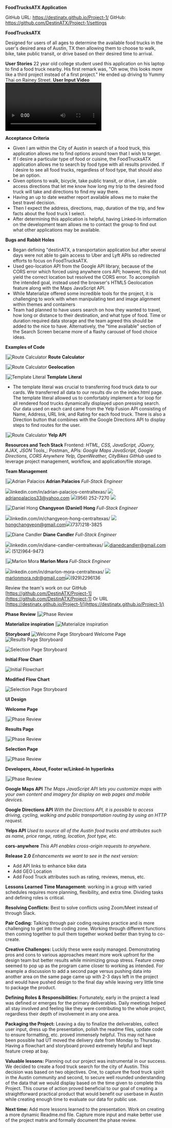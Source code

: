 **FoodTrucksATX Application**

GitHub URL: https://destinatx.github.io/Project-1/
GitHub: https://github.com/DestinATX/Project-1/settings

**FoodTrucksATX**

Designed for users of all ages to determine the available food trucks in the user&#39;s desired area of Austin, TX then allowing them to choose to walk, bike, take public transit, or drive based on their desired time to arrival.

**User Stories**
22 year old college student used this application on his laptop to find a food truck nearby. His first remark was, &quot;Oh wow, this looks more like a third project instead of a first project.&quot; He ended up driving to Yummy Thai on Rainey Street.
**User Input Video**   ![UserVideo](./assets/images/Media1.mp4)

**Acceptance Criteria**
- Given I am within the City of Austin in search of a food truck, this application allows me to find options around town that I wish to target.
- If I desire a particular type of food or cuisine, the FoodTrucksATX application allows me to search by food type with all results provided. If I desire to see all food trucks, regardless of food type, that should also be an option.
- Given options to walk, bicycle, take public transit, or drive, I am able access directions that let me know how long my trip to the desired food truck will take and directions to find my way there.
- Having an up to date weather report available allows me to make the best travel decision.
- Then I expect the address, directions, map, duration of the trip, and few facts about the food truck I select.
- After determining this application is helpful, having Linked-In information on the development team allows me to contact the group to find out what other applications may be available.

**Bugs and Rabbit Holes**
- Began defining &quot;destinATX, a transportation application but after several days were not able to gain access to Uber and Lyft APIs so redirected efforts to focus on FoodTrucksATX.
- Used geo-location API from the Google API library, because of the CORS error which forced using anywhere cors API; however, this did not yield the correct location but resolved the CORS error. To accomplish the intended goal, instead used the browser&#39;s HTML5 Geolocation feature along with the Maps JavaScript API.
- While Materialize offered some incredible tools for the project, it is challenging to work with when manipulating text and image alignment within themes and containers
- Team had planned to have users search on how they wanted to travel, how long or distance to their destination, and what type of food. Time or duration required data storage and the team agreed this should be added to the nice to have. Alternatively, the &quot;time available&quot; section of the Search Screen became more of a flashy carousel of food choice ideas.

**Examples of Code**

|![Route Calculator](./assets/images/Directions.PNG) 
**Route Calculator**

|![Route Calculator](./assets/images/GeoLocation.PNG)
**Geolocation** 

|![Template Literal](./assets/images/TemplateLiteral.PNG) 
**Template Literal**
- The template literal was crucial to transferring food truck data to our cards. We transferred all data to our results div on the index.html page. The template literal allowed us to comfortably implement a for loop for all rendered food trucks dynamically displayed upon pressing search. Our data used on each card came from the Yelp Fusion API consisting of Name, Address, URL link, and Rating for each food truck. There is also a Direction button that combines with the Google Directions API to display steps to find routes for the user.

|![Route Calculator](./assets/images/YelpAPI.PNG)
**Yelp API** 

**Resources and Tech Stack**
Frontend:  _HTML, CSS, JavaScript, JQuery, AJAX, JSON_
Tools_: Postman_
APIs: _Google Maps JavaScript, Google Directions, CORS Anywhere Yelp, OpenWeather, CityBikes_
_GitHub_ used to leverage project management, workflow, and application/file storage.

**Team Management**

|![Adrian Palacios](./assets/images/Adrian.jpg)  **Adrian Palacios**  _Full-Stack Engineer_

![](RackMultipart20200613-4-1by8p4k_html_1bd476007cfd8b79.gif)linkedin.com/in/adrian-palacios-centraltexas/
[![](RackMultipart20200613-4-1by8p4k_html_fa5cf0c4a598c685.jpg)](mailto:adrianpalacios33@yahoo.com)adrianpalacios33@yahoo.com [![](RackMultipart20200613-4-1by8p4k_html_1c5d5f1fcf0821b2.jpg)](/C:%5CUsers%5Cdiane%5COneDrive%5CDocuments%5CUT%5CProject-1%5C(956)%20252-7270)(956) 252-7270
![](RackMultipart20200613-4-1by8p4k_html_da23e1470fcb6ecf.jpg)


|![Daniel Hong](./assets/images/Daniel.jpg)  **Changyeon (Daniel) Hong** _Full-Stack Engineer_

![](RackMultipart20200613-4-1by8p4k_html_1bd476007cfd8b79.gif)linkedin.com/in/changyeon-hong-centraltexas/
[![](RackMultipart20200613-4-1by8p4k_html_fa5cf0c4a598c685.jpg)](mailto:hongchangyeon@gmail.com)hongchangyeon@gmail.com[![](RackMultipart20200613-4-1by8p4k_html_1c5d5f1fcf0821b2.jpg)](/C:%5CUsers%5Cdiane%5COneDrive%5CDocuments%5CUT%5CProject-1%5C(737)%20218-3825)(737)218-3825


|![Diane Candler](./assets/images/Diane.jpg)  **Diane Candler** _Full-Stack Engineer_

![](RackMultipart20200613-4-1by8p4k_html_1bd476007cfd8b79.gif)linkedin.com/in/diane-candler-centraltexas/
[![](RackMultipart20200613-4-1by8p4k_html_fa5cf0c4a598c685.jpg)](mailto:dianedcandler@gmail.com)[dianedcandler@gmail.com](mailto:dianedcandler@gmail.com)[![](RackMultipart20200613-4-1by8p4k_html_1c5d5f1fcf0821b2.jpg)](/C:%5CUsers%5Cdiane%5COneDrive%5CDocuments%5CUT%5CProject-1%5C(512)%20964-9473) (512)964-9473

|![Marlon Mora](./assets/images/Marlo.jpg)  **Marlon Mora** _Full-Stack Engineer_

![](RackMultipart20200613-4-1by8p4k_html_1bd476007cfd8b79.gif)linkedin.com/in/dmarlon-mora-centraltexas/
![](RackMultipart20200613-4-1by8p4k_html_ab3ef628e8fb2c92.gif)[marlonmora.ndr@gmail.com](mailto:marlonmora.ndr@gmail.com)[![](RackMultipart20200613-4-1by8p4k_html_1c5d5f1fcf0821b2.jpg)](/C:%5CUsers%5Cdiane%5COneDrive%5CDocuments%5CUT%5CProject-1%5C(737)-218-3825)(929)2296136

Review the team&#39;s work on our GitHub [https://github.com/DestinATX/Project-1](https://github.com/DestinATX/Project-1)
Or URL [https://destinatx.github.io/Project-1/](https://destinatx.github.io/Project-1/)


**Phase Review**
|![Phase Review](./assets/images/projectTable.PNG)

**Materialize inspiration**
|![Materialize inspiration](./assets/images/MaterializeInspire.PNG)

**Storyboard**
![Welcome Page Storyboard](./assets/images/storyboardPg1.PNG)
Welcome Page
![Results Page Storyboard](./assets/images/storyboardPg2.PNG)

![Selection Page Storyboard](./assets/images/storyboardPg3.PNG)


**Initial Flow Chart**

![Initial Flowchart](./assets/images/FlowChart1.PNG)

**Modified Flow Chart**

![Selection Page Storyboard](./assets/images/newFlowchart.PNG)

**UI Design**

**Welcome Page**

|![Phase Review](./assets/images/SearchApp.PNG)

**Results Page**

|![Phase Review](./assets/images/ResultsApp.PNG)

**Selection Page**

|![Phase Review](./assets/images/DirectionsApp.PNG)

**Developers, About, Footer w/Linked-In hyperlinks**

|![Phase Review](./assets/images/DesignTeamApp.PNG)


**Google Maps API**
_The Maps JavaScript API lets you customize maps with your own content and imagery for display on web pages and mobile devices._

**Google Directions API**
_With the Directions API, it is possible to access driving, cycling, walking and public transportation routing by using an HTTP request._

**Yelps API**
_Used to source all of the Austin food trucks and attributes such as name, price range, rating, location, foot type, etc._

**cors-anywhere**
_This API enables cross-origin requests to anywhere._

**Release 2.0**
_Enhancements we want to see in the next version:_
- Add API links to enhance bike data
- Add GEO Location
- Add Food Truck attributes such as rating, reviews, menus, etc.

**Lessons Learned**
  **Time Management:** working in a group with varied schedules requires more planning, flexibility, and extra time. Dividing tasks and defining roles is critical.

  **Resolving Conflicts:** Best to solve conflicts using Zoom/Meet instead of through Slack.

  **Pair Coding:** Talking through pair coding requires practice and is more challenging to get into the coding zone. Working through different functions then coming together to pull them together worked better than trying to co-create.

  **Creative Challenges:** Luckily these were easily managed. Demonstrating pros and cons to various approaches meant more work upfront for the design team but better results while minimizing group stress. Feature creep seemed to pop up as the program came closer to working as intended. For example a discussion to add a second page versus pushing data into another area on the same page came up with 2-3 days left in the project and would have pushed design to the final day while leaving very little time to package the product.

  **Defining Roles &amp; Responsibilities:** Fortunately, early in the project a lead was defined or emerges for the primary deliverables. Daily meetings helped all stay involved and feeling like they were contributing to the whole project, regardless their depth of involvement in any one area.

  **Packaging the Project:** Leaving a day to finalize the deliverables, collect user input, dress up the presentation, polish the readme files, update code to ensure formatting, etc. proved immensely helpful. This may not have been possible had UT moved the delivery date from Monday to Thursday. Having a flowchart and storyboard proved extremely helpful and kept feature creep at bay.

  **Valuable lessons:** Planning out our project was instrumental in our success. We decided to create a food truck search for the city of Austin. This decision was based on two objectives. One, to capture the food truck spirit in the Austin community and second, to secure well rounded understanding of the data that we would display based on the time given to complete this Project. This course of action proved beneficial to our goal of creating a straightforward practical product that would benefit our userbase in Austin while creating enough time to evaluate our data for public use.

  **Next time:** Add more lessons learned to the presentation. Work on creating a more dynamic Readme.md file. Capture more input and make better use of the project matrix and formally document the phase review.